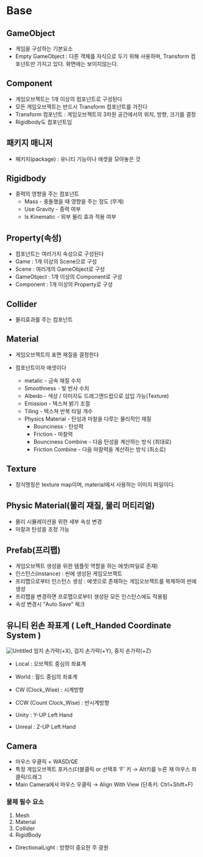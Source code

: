 # Base

## GameObject  
- 게임을 구성하는 기본요소   
- Empty GameObject : 다른 객체를 자식으로 두기 위해 사용하며, Transform 컴포넌트만 가지고 있다. 화면에는 보이지않는다.  

## Component  
- 게임오브젝트는 1개 이상의 컴포넌트로 구성된다  
- 모든 게임오브젝트는 반드시 Transform 컴포넌트를 가진다
- Transform 컴포넌트 : 게임오브젝트의 3차원 공간에서의 위치, 방향, 크기를 결정
- Rigidbody도 컴포넌트임

## 패키지 매니저  
- 패키지(package) : 유니티 기능이나 애셋을 모아놓은 것  

## Rigidbody 
- 중력의 영향을 주는 컴포넌트
  * Mass - 충돌했을 때 영향을 주는 정도 (무게)
  * Use Gravity - 중력 여부
  * Is Kinematic - 외부 물리 효과 적용 여부
  
## Property(속성)  
- 컴포넌트는 여러가지 속성으로 구성된다
- Game : 1개 이상의  Scene으로 구성
- Scene : 여러개의 GameObject로 구성
- GameObject : 1개 이상의 Component로 구성
- Component : 1개 이상의 Property로 구성
  
## Collider  
- 물리효과를 주는 컴포넌트

## Material  
- 게임오브젝트의 표면 재질을 결정한다
- 컴포넌트이자 애셋이다

  * metalic  - 금속 재질 수치
  * Smoothness - 빛 반사 수치
  * Albedo - 색상 / 이미지도 드래그앤드랍으로 삽입 가능(Texture)
  * Emission - 텍스쳐 밝기 조절
  * Tiling - 텍스쳐 반복 타일 개수
  * Physics Material - 탄성과 마찰을 다루는 물리적인 재질 
    * Bounciness - 탄성력
    * Friction - 마찰력
    * Bounciness Combine - 다음 탄성을 계산하는 방식 (최대로)
    * Friction Combine - 다음 마찰력을 계산하는 방식 (최소로)
    
## Texture
- 정식명칭은 texture map이며, material에서 사용하는 이미지 파일이다.  

## Physic Material(물리 재질, 물리 머티리얼)  
- 물리 시뮬레이션을 위한 세부 속성 변경  
- 마찰과 탄성을 조정 가능

## Prefab(프리팹)  
- 게임오브젝트 생성을 위한 템플릿 역할을 하는 에셋(파일로 존재)
- 인스턴스(instance) : 씬에 생성된 게임오브젝트
- 프리팹으로부터 인스턴스 생성 : 에셋으로 존재하는 게임오브젝트를 복제하여 씬에 생성
- 프리팹을 변경하면 프로팹으로부터 생성된 모든 인스턴스에도 적용됨
- 속성 변경시 “Auto Save” 체크
    
## 유니티 왼손 좌표계 ( Left_Handed Coordinate System )  
![Untitled](https://user-images.githubusercontent.com/80669633/223623193-150effb1-6aca-4dfa-8fc8-cd28e9d4cc80.png)
엄지 손가락(+X), 검지 손가락(+Y), 중지 손가락(+Z)

- Local : 오브젝트 중심의 좌표계  
- World : 월드 중심의 좌표계  
  
- CW (Clock_Wise) : 시계방향  
- CCW (Count Clock_Wise) : 반시계방향  
      
- Unity : Y-UP Left Hand  
- Unreal : Z-UP Left Hand  
    
## Camera
- 마우스 우클릭 + WASD/QE
- 특정 게임오브젝트 포커스(더블클릭 or 선택후 ‘F’ 키 → Alt키를 누른 채 마우스 좌클릭/드래그
- Main Camera에서 마우스 우클릭 → Align With View (단축키: Ctrl+Shift+F)
    
    
### 물체 필수 요소
1. Mesh
2. Material
3. Collider
4. RigidBody  



- DirectionalLight : 방향이 중요한 주 광원
